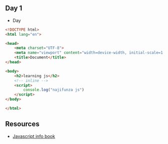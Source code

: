 ## Day 1

- Day 

```html
<!DOCTYPE html>
<html lang="en">

<head>
    <meta charset="UTF-8">
    <meta name="viewport" content="width=device-width, initial-scale=1.0">
    <title>Document</title>
</head>

<body>
    <h2>learning js</h2>
    <!-- inline -->
    <script>
        console.log("najifunza js")
    </script>
</body>

</html>
```

## Resources

- [Javascript info book](https://javascript.info/)